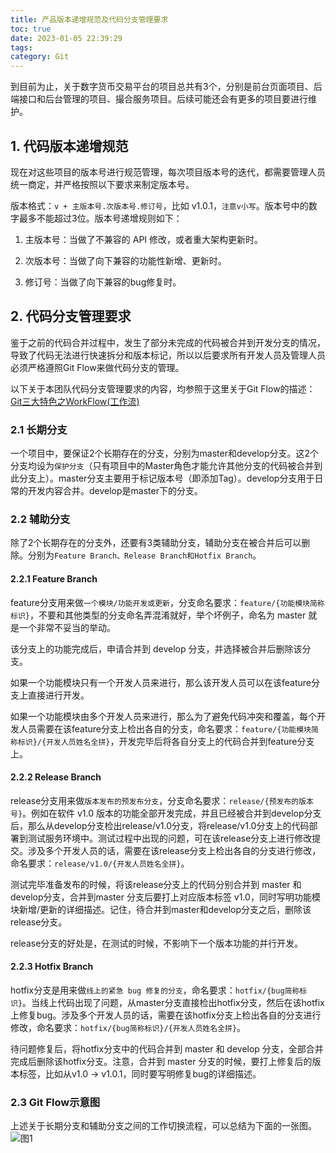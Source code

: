 ```yaml
---
title: 产品版本递增规范及代码分支管理要求
toc: true
date: 2023-01-05 22:39:29
tags:
category: Git
---
```

到目前为止，关于数字货币交易平台的项目总共有3个，分别是前台页面项目、后端接口和后台管理的项目、撮合服务项目。后续可能还会有更多的项目要进行维护。 

## 1. 代码版本递增规范 

现在对这些项目的版本号进行规范管理，每次项目版本号的迭代，都需要管理人员统一商定，并严格按照以下要求来制定版本号。 

版本格式：`v + 主版本号.次版本号.修订号`，比如 v1.0.1，`注意v小写`。版本号中的数字最多不能超过3位。版本号递增规则如下： 

1. 主版本号：当做了不兼容的 API 修改，或者重大架构更新时。 

2. 次版本号：当做了向下兼容的功能性新增、更新时。 

3. 修订号：当做了向下兼容的bug修复时。 

## 2. 代码分支管理要求 

鉴于之前的代码合并过程中，发生了部分未完成的代码被合并到开发分支的情况，导致了代码无法进行快速拆分和版本标记，所以以后要求所有开发人员及管理人员必须严格遵照Git Flow来做代码分支的管理。 

以下关于本团队代码分支管理要求的内容，均参照于这里关于Git Flow的描述：[Git三大特色之WorkFlow(工作流) ](https://drprincess.github.io/2017/12/26/Git%E4%B8%89%E5%A4%A7%E7%89%B9%E8%89%B2%E4%B9%8BWorkFlow(%E5%B7%A5%E4%BD%9C%E6%B5%81)/)

### 2.1 长期分支 

一个项目中，要保证2个长期存在的分支，分别为master和develop分支。这2个分支均设为`保护分支`（只有项目中的Master角色才能允许其他分支的代码被合并到此分支上）。master分支主要用于标记版本号（即添加Tag）。develop分支用于日常的开发内容合并。develop是master下的分支。 

### 2.2 辅助分支 

除了2个长期存在的分支外，还要有3类辅助分支，辅助分支在被合并后可以删除。分别为`Feature Branch、Release Branch和Hotfix Branch`。 

#### 2.2.1 Feature Branch 

feature分支用来做`一个模块/功能开发或更新`，分支命名要求：`feature/{功能模块简称标识}`，不要和其他类型的分支命名弄混淆就好，举个坏例子，命名为 master 就是一个非常不妥当的举动。 

该分支上的功能完成后，申请合并到 develop 分支，并选择被合并后删除该分支。 

如果一个功能模块只有一个开发人员来进行，那么该开发人员可以在该feature分支上直接进行开发。 

如果一个功能模块由多个开发人员来进行，那么为了避免代码冲突和覆盖，每个开发人员需要在该feature分支上检出各自的分支，命名要求：`feature/{功能模块简称标识}/{开发人员姓名全拼}`，开发完毕后将各自分支上的代码合并到feature分支上。 

#### 2.2.2 Release Branch 

release分支用来做`版本发布的预发布分支`，分支命名要求：`release/{预发布的版本号}`。例如在软件 v1.0 版本的功能全部开发完成，并且已经被合并到develop分支后，那么从develop分支检出release/v1.0分支，将release/v1.0分支上的代码部署到测试服务环境中。测试过程中出现的问题，可在该release分支上进行修改提交。涉及多个开发人员的话，需要在该release分支上检出各自的分支进行修改，命名要求：`release/v1.0/{开发人员姓名全拼}`。 

测试完毕准备发布的时候，将该release分支上的代码分别合并到 master 和 develop分支，合并到master 分支后要打上对应版本标签 v1.0，同时写明功能模块新增/更新的详细描述。记住，待合并到master和develop分支之后，删除该release分支。 

release分支的好处是，在测试的时候，不影响下一个版本功能的并行开发。 

#### 2.2.3 Hotfix Branch 

hotfix分支是用来做`线上的紧急 bug 修复的分支`，命名要求：`hotfix/{bug简称标识}`。当线上代码出现了问题，从master分支直接检出hotfix分支，然后在该hotfix上修复bug。涉及多个开发人员的话，需要在该hotfix分支上检出各自的分支进行修改，命名要求：`hotfix/{bug简称标识}/{开发人员姓名全拼}`。 

待问题修复后，将hotfix分支中的代码合并到 master 和 develop 分支，全部合并完成后删除该hotfix分支。注意，合并到 master 分支的时候，要打上修复后的版本标签，比如从v1.0 -> v1.0.1，同时要写明修复bug的详细描述。 

### 2.3 Git Flow示意图 

上述关于长期分支和辅助分支之间的工作切换流程，可以总结为下面的一张图。 
![图1](https://foruda.gitee.com/images/1688135939384827992/b6ee9f48_358662.jpeg "img.jpeg")
